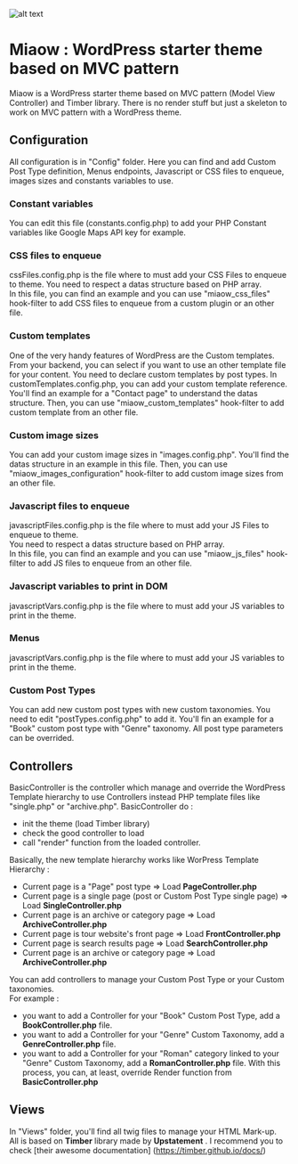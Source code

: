![alt text](https://raw.githubusercontent.com/lagriffedigitale/miaow-wordpress-mvc-starter-theme/master/screenshot.png "Miaow - Model-View-Controller WordPress starter theme")  

# Miaow : WordPress starter theme based on MVC pattern
Miaow is a WordPress starter theme based on MVC pattern (Model View Controller) and Timber library. There is no render stuff but just a skeleton to work on MVC pattern with a WordPress theme.

## Configuration
All configuration is in "Config" folder. Here you can find and add Custom Post Type definition, Menus endpoints, Javascript or CSS files to enqueue, images sizes and constants variables to use.

### Constant variables
You can edit this file (constants.config.php) to add your PHP Constant variables like Google Maps API key for example.

### CSS files to enqueue
cssFiles.config.php is the file where to must add your CSS Files to enqueue to theme. You need to respect a datas structure based on PHP array.   
In this file, you can find an example and you can use "miaow_css_files" hook-filter to add CSS files to enqueue from a custom plugin or an other file.

### Custom templates
One of the very handy features of WordPress are the  Custom templates. From your backend, you can select if you want to use an other template file for your content. You need to declare custom templates by post types. In customTemplates.config.php, you can add your custom template reference.  
You'll find an example for a "Contact page" to understand the datas structure. Then, you can use "miaow_custom_templates" hook-filter to add custom template from an other file.

### Custom image sizes
You can add your custom image sizes in "images.config.php". You'll find the datas structure in an example in this file. Then, you can use "miaow_images_configuration" hook-filter to add custom image sizes from an other file.

### Javascript files to enqueue
javascriptFiles.config.php is the file where to must add your JS Files to enqueue to theme.   
You need to respect a datas structure based on PHP array.   
In this file, you can find an example and you can use "miaow_js_files" hook-filter to add JS files to enqueue from an other file.

### Javascript variables to print in DOM
javascriptVars.config.php is the file where to must add your JS variables to print in the theme.   

### Menus
javascriptVars.config.php is the file where to must add your JS variables to print in the theme.   

### Custom Post Types
You can add new custom post types with new custom taxonomies. You need to edit "postTypes.config.php" to add it. You'll fin an example for a "Book" custom post type with "Genre" taxonomy. All post type parameters can be overrided.

## Controllers
BasicController is the controller which manage and override the WordPress Template hierarchy to use Controllers instead PHP template files like "single.php" or "archive.php".
BasicController do :
* init the theme (load Timber library)
* check the good controller to load
* call "render" function from the loaded controller.

Basically, the new template hierarchy works like WorPress Template Hierarchy :
* Current page is a "Page" post type => Load **PageController.php**
* Current page is a single page (post or Custom Post Type single page) => Load **SingleController.php**
* Current page is an archive or category page => Load **ArchiveController.php**
* Current page is tour website's front page => Load **FrontController.php**
* Current page is search results page => Load **SearchController.php**
* Current page is an archive or category page => Load **ArchiveController.php**

You can add controllers to manage your Custom Post Type or your Custom taxonomies.   
For example :  
* you want to add a Controller for your "Book" Custom Post Type, add a **BookController.php** file.
* you want to add a Controller for your "Genre" Custom Taxonomy, add a **GenreController.php** file.
* you want to add a Controller for your "Roman" category linked to your "Genre" Custom Taxonomy, add a **RomanController.php** file.
With this process, you can, at least, override Render function from **BasicController.php**

## Views
In "Views" folder, you'll find all twig files to manage your HTML Mark-up.  
All is based on **Timber** library made by **Upstatement** . I recommend you to check [their awesome documentation] (https://timber.github.io/docs/)  
